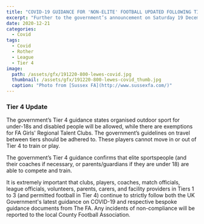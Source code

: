 ```yaml
---
title: "COVID-19 GUIDANCE FOR 'NON-ELITE' FOOTBALL UPDATED FOLLOWING TIER 4 ANNOUNCEMENT"
excerpt: "Further to the government’s announcement on Saturday 19 December with regards to the introduction of Tier 4 areas and the latest information on COVID-19, we have issued the following update."
date: 2020-12-21
categories:
  - Covid
tags: 
  - Covid
  - Rother
  - League
  - Tier 4
image: 
  path: /assets/gfx/191220-800-lewes-covid.jpg
  thumbnail: /assets/gfx/191220-800-lewes-covid_thumb.jpg
  caption: "Photo from [Sussex FA](http://www.sussexfa.com/)"
---
```


### Tier 4 Update
The government’s Tier 4 guidance states organised outdoor sport for under-18s and disabled people will be allowed, while there are exemptions for FA Girls' Regional Talent Clubs. The government’s guidelines on travel between tiers should be adhered to. These players cannot move in or out of Tier 4 to train or play.

The government’s Tier 4 guidance confirms that elite sportspeople (and their coaches if necessary, or parents/guardians if they are under 18) are able to compete and train.

It is extremely important that clubs, players, coaches, match officials, league officials, volunteers, parents, carers, and facility providers in Tiers 1 to 3 (and permitted football in Tier 4) continue to strictly follow both the UK Government's latest guidance on COVID-19 and respective bespoke guidance documents from The FA. Any incidents of non-compliance will be reported to the local County Football Association.
